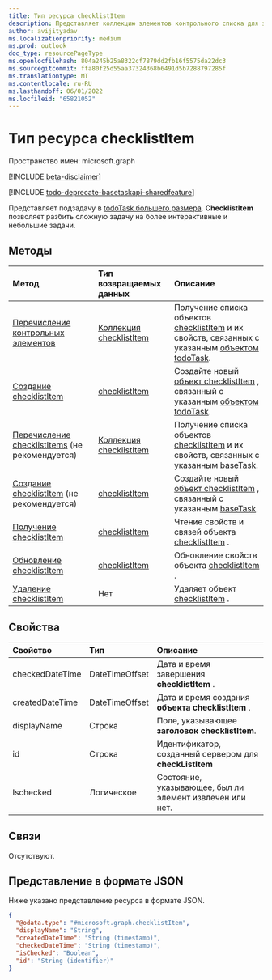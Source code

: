 ```yaml
---
title: Тип ресурса checklistItem
description: Представляет коллекцию элементов контрольного списка для задачи
author: avijityadav
ms.localizationpriority: medium
ms.prod: outlook
doc_type: resourcePageType
ms.openlocfilehash: 804a245b25a8322cf7879dd2fb16f5575da22dc3
ms.sourcegitcommit: ffa80f25d55aa37324368b6491d5b7288797285f
ms.translationtype: MT
ms.contentlocale: ru-RU
ms.lasthandoff: 06/01/2022
ms.locfileid: "65821052"
---
```

# <a name="checklistitem-resource-type"></a>Тип ресурса checklistItem

Пространство имен: microsoft.graph

[!INCLUDE [beta-disclaimer](../../includes/beta-disclaimer.md)]

[!INCLUDE [todo-deprecate-basetaskapi-sharedfeature](../includes/todo-deprecate-basetaskapi-sharedfeature.md)]

Представляет подзадачу в [todoTask большего размера](./todotask.md). **ChecklistItem** позволяет разбить сложную задачу на более интерактивные и небольшие задачи. 

## <a name="methods"></a>Методы
|Метод|Тип возвращаемых данных|Описание|
|:---|:---|:---|
|[Перечисление контрольных элементов](../api/todotask-list-checklistitems.md)|[Коллекция checklistItem](../resources/checklistitem.md)|Получение списка объектов [checklistItem](../resources/checklistitem.md) и их свойств, связанных с указанным [объектом todoTask](./todotask.md).|
|[Создание checklistItem](../api/todotask-post-checklistitems.md)|[checklistItem](../resources/checklistitem.md)|Создайте новый [объект checklistItem](../resources/checklistitem.md) , связанный с указанным [объектом todoTask](./todotask.md).|
|[Перечисление checklistItems](../api/basetask-list-checklistitems.md) (не рекомендуется)|[Коллекция checklistItem](../resources/checklistitem.md)|Получение списка объектов [checklistItem](../resources/checklistitem.md) и их свойств, связанных с указанным [baseTask](./basetask.md).|
|[Создание checklistItem](../api/basetask-post-checklistitems.md) (не рекомендуется)|[checklistItem](../resources/checklistitem.md)|Создайте новый [объект checklistItem](../resources/checklistitem.md) , связанный с указанным [baseTask](./basetask.md).|
|[Получение checklistItem](../api/checklistitem-get.md)|[checklistItem](../resources/checklistitem.md)|Чтение свойств и связей объекта [checklistItem](../resources/checklistitem.md) .|
|[Обновление checklistItem](../api/checklistitem-update.md)|[checklistItem](../resources/checklistitem.md)|Обновление свойств объекта [checklistItem](../resources/checklistitem.md) .|
|[Удаление checklistItem](../api/checklistitem-delete.md)|Нет|Удаляет объект [checklistItem](../resources/checklistitem.md) .|

## <a name="properties"></a>Свойства
|Свойство|Тип|Описание|
|:---|:---|:---|
|checkedDateTime|DateTimeOffset|Дата и время завершения **checklistItem** .|
|createdDateTime|DateTimeOffset|Дата и время создания **объекта checklistItem** .|
|displayName|Строка|Поле, указывающее **заголовок checklistItem**.|
|id|Строка|Идентификатор, созданный сервером для **checkListItem**|
|Ischecked|Логическое|Состояние, указывающее, был ли элемент извлечен или нет.|

## <a name="relationships"></a>Связи
Отсутствуют.

## <a name="json-representation"></a>Представление в формате JSON
Ниже указано представление ресурса в формате JSON.
<!-- {
  "blockType": "resource",
  "keyProperty": "id",
  "@odata.type": "microsoft.graph.checklistItem",
  "openType": false
}
-->
``` json
{
  "@odata.type": "#microsoft.graph.checklistItem",
  "displayName": "String",
  "createdDateTime": "String (timestamp)",
  "checkedDateTime": "String (timestamp)",
  "isChecked": "Boolean",
  "id": "String (identifier)"
}
```

